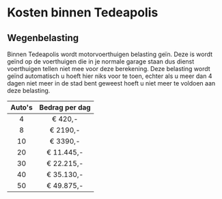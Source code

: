 # Kosten binnen Tedeapolis

## Wegenbelasting

Binnen Tedeapolis wordt motorvoerthuigen belasting geïn. Deze is wordt geïnd  op de voerthuigen die in je normale garage staan dus dienst voerthuigen tellen niet mee voor deze berekening. Deze belasting wordt geïnd automatisch u hoeft hier niks voor te toen, echter als u meer dan 4 dagen niet meer in de stad bent geweest hoeft u niet meer te voldoen aan deze belasting.

|Auto's|Bedrag per dag|
|:----:|:------------:|
| 4    | € 420,-      |
| 8    | € 2190,-     |
| 10   | € 3390,-     |
| 20   | € 11.445,-   |
| 30   | € 22.215,-   |
| 40   | € 35.130,-   |
| 50   | € 49.875,-   |
